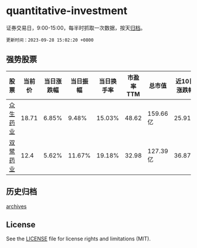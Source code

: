 # quantitative-investment

证券交易日，9:00-15:00，每半时抓取一次数据，按天[归档](archives)。

`更新时间：2023-09-28 15:02:20 +0800`

## 强势股票

|股票|当前价|当日涨跌幅|当日振幅|当日换手率|市盈率TTM|总市值|近10日涨跌幅|
|----|----|----|----|----|----|----|----|
|[众生药业](https://xueqiu.com/S/SZ002317)|18.71|6.85%|9.48%|15.03%|48.62|159.66亿|25.91%|
|[双鹭药业](https://xueqiu.com/S/SZ002038)|12.4|5.62%|11.67%|19.18%|32.98|127.39亿|36.87%|

## 历史归档

[archives](archives)

## License

See the [LICENSE](LICENSE) file for license rights and limitations (MIT).